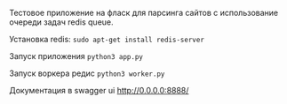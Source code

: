 Тестовое приложение на фласк для парсинга сайтов с использование очереди задач redis queue.

Установка redis: `sudo apt-get install redis-server`

Запуск приложения `python3 app.py`

Запуск воркера редис `python3 worker.py`

Документация в swagger ui http://0.0.0.0:8888/
